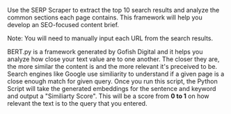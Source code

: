 Use the SERP Scraper to extract the top 10 search results and analyze the common sections each page contains. This framework will help you develop an SEO-focused content brief.

Note: You will need to manually input each URL from the search results.

BERT.py is a framework generated by Gofish Digital and it helps you analyze how close your text value are to one another. The closer they are, the more similar the content is and the more relevant it's preceived to be. Search engines like Google use similiarity to understand if a given page is a close enough match for given query. Once you run this script, the Python Script will take the generated embeddings for the sentence and keyword and output a "Similiarty Score". This will be a score from **0 to 1** on how relevant the text is to the query that you entered. 
